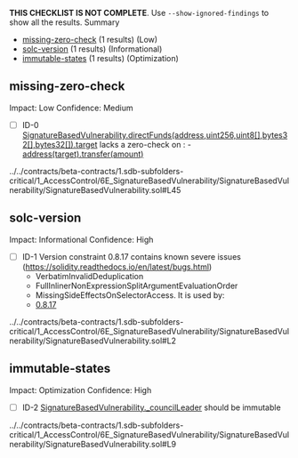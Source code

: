 **THIS CHECKLIST IS NOT COMPLETE**. Use `--show-ignored-findings` to show all the results.
Summary
 - [missing-zero-check](#missing-zero-check) (1 results) (Low)
 - [solc-version](#solc-version) (1 results) (Informational)
 - [immutable-states](#immutable-states) (1 results) (Optimization)
## missing-zero-check
Impact: Low
Confidence: Medium
 - [ ] ID-0
[SignatureBasedVulnerability.directFunds(address,uint256,uint8[],bytes32[],bytes32[]).target](../../contracts/beta-contracts/1.sdb-subfolders-critical/1_AccessControl/6E_SignatureBasedVulnerability/SignatureBasedVulnerability/SignatureBasedVulnerability.sol#L45) lacks a zero-check on :
		- [address(target).transfer(amount)](../../contracts/beta-contracts/1.sdb-subfolders-critical/1_AccessControl/6E_SignatureBasedVulnerability/SignatureBasedVulnerability/SignatureBasedVulnerability.sol#L72)

../../contracts/beta-contracts/1.sdb-subfolders-critical/1_AccessControl/6E_SignatureBasedVulnerability/SignatureBasedVulnerability/SignatureBasedVulnerability.sol#L45


## solc-version
Impact: Informational
Confidence: High
 - [ ] ID-1
Version constraint 0.8.17 contains known severe issues (https://solidity.readthedocs.io/en/latest/bugs.html)
	- VerbatimInvalidDeduplication
	- FullInlinerNonExpressionSplitArgumentEvaluationOrder
	- MissingSideEffectsOnSelectorAccess.
It is used by:
	- [0.8.17](../../contracts/beta-contracts/1.sdb-subfolders-critical/1_AccessControl/6E_SignatureBasedVulnerability/SignatureBasedVulnerability/SignatureBasedVulnerability.sol#L2)

../../contracts/beta-contracts/1.sdb-subfolders-critical/1_AccessControl/6E_SignatureBasedVulnerability/SignatureBasedVulnerability/SignatureBasedVulnerability.sol#L2


## immutable-states
Impact: Optimization
Confidence: High
 - [ ] ID-2
[SignatureBasedVulnerability._councilLeader](../../contracts/beta-contracts/1.sdb-subfolders-critical/1_AccessControl/6E_SignatureBasedVulnerability/SignatureBasedVulnerability/SignatureBasedVulnerability.sol#L9) should be immutable 

../../contracts/beta-contracts/1.sdb-subfolders-critical/1_AccessControl/6E_SignatureBasedVulnerability/SignatureBasedVulnerability/SignatureBasedVulnerability.sol#L9


